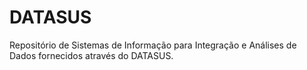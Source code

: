 # DATASUS

Repositório de Sistemas de Informação para Integração e Análises de Dados fornecidos através do DATASUS.
